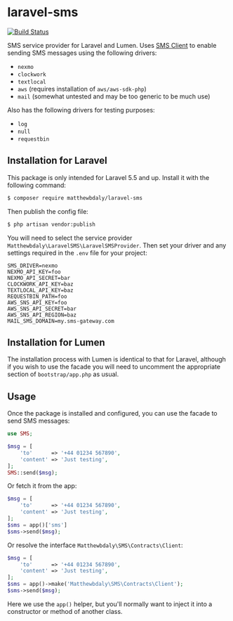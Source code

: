 # laravel-sms
[![Build Status](https://travis-ci.org/matthewbdaly/laravel-sms.svg?branch=master)](https://travis-ci.org/matthewbdaly/laravel-sms)

SMS service provider for Laravel and Lumen. Uses [SMS Client](https://github.com/matthewbdaly/sms-client) to enable sending SMS messages using the following drivers:

* `nexmo`
* `clockwork`
* `textlocal`
* `aws` (requires installation of `aws/aws-sdk-php`)
* `mail` (somewhat untested and may be too generic to be much use)

Also has the following drivers for testing purposes:

* `log`
* `null`
* `requestbin`

Installation for Laravel
------------------------

This package is only intended for Laravel 5.5 and up. Install it with the following command:

```bash
$ composer require matthewbdaly/laravel-sms
```

Then publish the config file:

```bash
$ php artisan vendor:publish
```

You will need to select the service provider `Matthewbdaly\LaravelSMS\LaravelSMSProvider`. Then set your driver and any settings required in the `.env` file for your project:

```
SMS_DRIVER=nexmo
NEXMO_API_KEY=foo
NEXMO_API_SECRET=bar
CLOCKWORK_API_KEY=baz
TEXTLOCAL_API_KEY=baz
REQUESTBIN_PATH=foo
AWS_SNS_API_KEY=foo
AWS_SNS_API_SECRET=bar
AWS_SNS_API_REGION=baz
MAIL_SMS_DOMAIN=my.sms-gateway.com
```

Installation for Lumen
----------------------

The installation process with Lumen is identical to that for Laravel, although if you wish to use the facade you will need to uncomment the appropriate section of `bootstrap/app.php` as usual.

Usage
-----

Once the package is installed and configured, you can use the facade to send SMS messages:

```php
use SMS;

$msg = [
    'to'      => '+44 01234 567890',
    'content' => 'Just testing',
];
SMS::send($msg);
```

Or fetch it from the app:

```php
$msg = [
    'to'      => '+44 01234 567890',
    'content' => 'Just testing',
];
$sms = app()['sms']
$sms->send($msg);
```

Or resolve the interface `Matthewbdaly\SMS\Contracts\Client`:

```php
$msg = [
    'to'      => '+44 01234 567890',
    'content' => 'Just testing',
];
$sms = app()->make('Matthewbdaly\SMS\Contracts\Client');
$sms->send($msg);
```

Here we use the `app()` helper, but you'll normally want to inject it into a constructor or method of another class.
